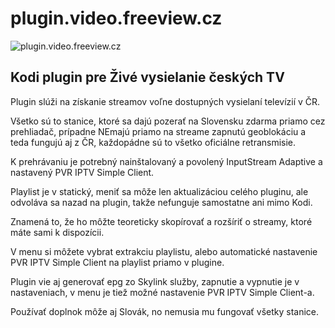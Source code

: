 # plugin.video.freeview.cz

![plugin.video.freeview.cz](icon.jpg)

## Kodi plugin pre Živé vysielanie českých TV

Plugin slúži na získanie streamov voľne dostupných vysielaní televízií v ČR.

Všetko sú to stanice, ktoré sa dajú pozerať na Slovensku zdarma priamo cez prehliadač, prípadne NEmajú priamo na streame zapnutú geoblokáciu a teda fungujú aj z ČR, každopádne sú to všetko oficiálne retransmisie.

K prehrávaniu je potrebný nainštalovaný a povolený InputStream Adaptive a nastavený PVR IPTV Simple Client.

Playlist je v statický, meniť sa môže len aktualizáciou celého pluginu, ale odvoláva sa nazad na plugin, takže nefunguje samostatne ani mimo Kodi.

Znamená to, že ho môžte teoreticky skopírovať a rozšíriť o streamy, ktoré máte sami k dispozícii.

V menu si môžete vybrat extrakciu playlistu, alebo automatické nastavenie PVR IPTV Simple Client na playlist priamo v plugine.

Plugin vie aj generovať epg zo Skylink služby, zapnutie a vypnutie je v nastaveniach, v menu je tiež možné nastavenie PVR IPTV Simple Client-a.

Používať doplnok môže aj Slovák, no nemusia mu fungovať všetky stanice.
